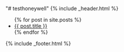 "# testhoneywell" 
{% include _header.html %}
<ul>
  {% for post in site.posts %}
    <li>
      <a href="../testhoneywell{{ post.url }}">{{ post.title }}</a>
    </li>
  {% endfor %}
</ul>
{% include _footer.html %}